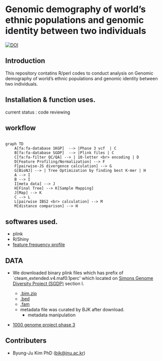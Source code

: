 Genomic demography of world’s ethnic populations and genomic identity between two individuals
=============================================================================================

[![DOI](https://zenodo.org/badge/doi/10.1101/2022.03.28.486119.svg)](http://dx.doi.org/10.1101/2022.03.28.486119)

## Introduction 

This repository contatins R/perl codes to conduct analysis on Genomic demography of world’s ethnic populations and genomic identity between two individuals.




## Installation & function uses.

current status : code reviewing

## workflow

```mermaid

graph TD
    A[fa:fa-database 1KGP]  --> |Phase 3 vcf  | C
    B[fa:fa-database SGDP]  --> |Plink files | C
    C[fa:fa-filter QC/QA] --> | 10-letter <br> encoding | D 
    D[Feature Profiling/Normalization] --> F 
    F[pairwise-JS divergence calculation] --> G
    G[BioNJ] --> | Tree Optimization by finding best K-mer | H
    A --> I
    B --> I
    I[meta data] --> J
    H[Final Tree] --> K[Sample Mapping]
    J[Map] --> K
    C --> L 
    L[pairwise IBS2 <br> calculation] --> M
    M[distance comparison] --> H
 ```
## softwares used.

* plink
* R/Shiny
* [feature frequency profile](https://github.com/jaejinchoi/FFP)

## DATA

* We downloaded binary plink files which has prefix of `cteam_extended.v4.maf0.1perc' which located on [Simons Genome Diversity Project (SGDP)](https://reichdata.hms.harvard.edu/pub/datasets/sgdp/) section I.
 
    * [.bim.zip](https://sharehost.hms.harvard.edu/genetics/reich_lab/sgdp/variant_set/cteam_extended.v4.maf0.1perc.bim.zip)
    * [.bed](https://sharehost.hms.harvard.edu/genetics/reich_lab/sgdp/variant_set/cteam_extended.v4.maf0.1perc.bed)
    * [.fam](https://sharehost.hms.harvard.edu/genetics/reich_lab/sgdp/variant_set/cteam_extended.v4.maf0.1perc.fam)
    * metadata file was curated by BJK after download.
      * metadata manipulation

* [1000 genome project phase 3](https://ftp.ncbi.nlm.nih.gov/1000genomes/ftp/release/20130502/)

## Contributers

* Byung-Ju Kim PhD (bjk@inu.ac.kr)

